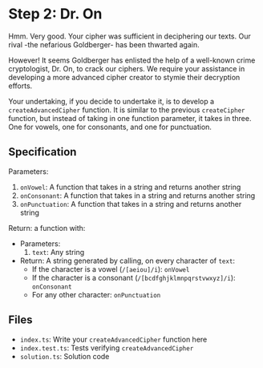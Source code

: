 # Step 2: Dr. On

Hmm.
Very good.
Your cipher was sufficient in deciphering our texts.
Our rival -the nefarious Goldberger- has been thwarted again.

However!
It seems Goldberger has enlisted the help of a well-known crime cryptologist, Dr. On, to crack our ciphers.
We require your assistance in developing a more advanced cipher creator to stymie their decryption efforts.

Your undertaking, if you decide to undertake it, is to develop a `createAdvancedCipher` function.
It is similar to the previous `createCipher` function, but instead of taking in one function parameter, it takes in three.
One for vowels, one for consonants, and one for punctuation.

## Specification

Parameters:

1. `onVowel`: A function that takes in a string and returns another string
2. `onConsonant`: A function that takes in a string and returns another string
3. `onPunctuation`: A function that takes in a string and returns another string

Return: a function with:

- Parameters:
  1. `text`: Any string
- Return: A string generated by calling, on every character of `text`:
  - If the character is a vowel (`/[aeiou]/i`): `onVowel`
  - If the character is a consonant (`/[bcdfghjklmnpqrstvwxyz]/i`): `onConsonant`
  - For any other character: `onPunctuation`

## Files

- `index.ts`: Write your `createAdvancedCipher` function here
- `index.test.ts`: Tests verifying `createAdvancedCipher`
- `solution.ts`: Solution code
